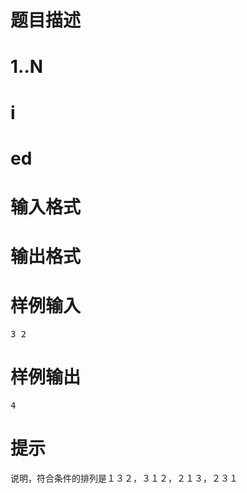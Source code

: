 

# 题目描述



# 1..N



# i



# ed



# 输入格式



# 输出格式



# 样例输入


<pre>3 2
</pre>

# 样例输出


<pre>4
</pre>

# 提示


<p>
说明，符合条件的排列是１３２，３１２，２１３，２３１
</p>
